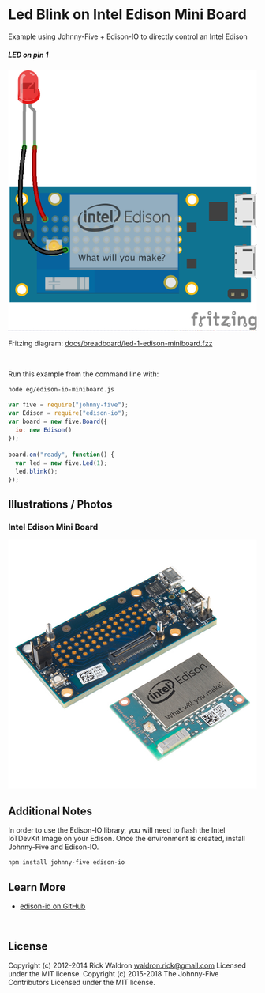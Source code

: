 <!--remove-start-->

# Led Blink on Intel Edison Mini Board

<!--remove-end-->


Example using Johnny-Five + Edison-IO to directly control an Intel Edison





##### LED on pin 1



![docs/breadboard/led-1-edison-miniboard.png](breadboard/led-1-edison-miniboard.png)<br>

Fritzing diagram: [docs/breadboard/led-1-edison-miniboard.fzz](breadboard/led-1-edison-miniboard.fzz)

&nbsp;




Run this example from the command line with:
```bash
node eg/edison-io-miniboard.js
```


```javascript
var five = require("johnny-five");
var Edison = require("edison-io");
var board = new five.Board({
  io: new Edison()
});

board.on("ready", function() {
  var led = new five.Led(1);
  led.blink();
});


```


## Illustrations / Photos


### Intel Edison Mini Board



![docs/images/edison-mini-board.jpg](images/edison-mini-board.jpg)  






## Additional Notes
In order to use the Edison-IO library, you will need to flash the Intel IoTDevKit Image
on your Edison. Once the environment is created, install Johnny-Five and Edison-IO.
```sh
npm install johnny-five edison-io
```


## Learn More

- [edison-io on GitHub](https://github.com/rwaldron/edison-io/)

&nbsp;

<!--remove-start-->

## License
Copyright (c) 2012-2014 Rick Waldron <waldron.rick@gmail.com>
Licensed under the MIT license.
Copyright (c) 2015-2018 The Johnny-Five Contributors
Licensed under the MIT license.

<!--remove-end-->
